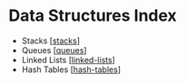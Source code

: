 # Data Structures Index

- Stacks [[stacks]]
- Queues [[queues]]
- Linked Lists [[linked-lists]]
- Hash Tables [[hash-tables]]

[//begin]: # "Autogenerated link references for markdown compatibility"
[stacks]: stacks "Stacks"
[queues]: queues "Queues"
[linked-lists]: linked-lists "Linked Lists"
[hash-tables]: hash-tables "Hash Tables"
[//end]: # "Autogenerated link references"
